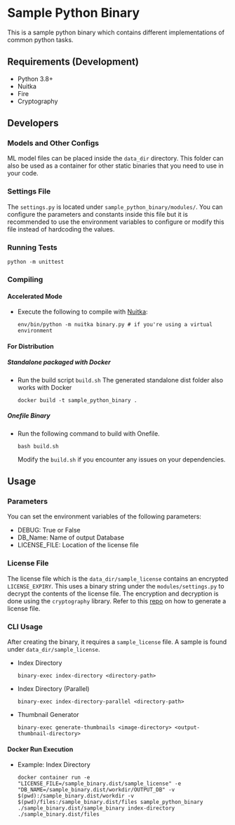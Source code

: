 # Sample Python Binary
This is a sample python binary which contains different implementations of common python tasks.

## Requirements (Development)
- Python 3.8+
- Nuitka
- Fire
- Cryptography

## Developers
### Models and Other Configs
ML model files can be placed inside the `data_dir` directory. This folder can also be used as a container for other static binaries that you need to use in your code. 
### Settings File
The `settings.py` is located under `sample_python_binary/modules/`. You can configure the parameters and constants inside this file but it is recommended to use the environment variables to configure or modify this file instead of hardcoding the values.

### Running Tests
```
python -m unittest
```

### Compiling
#### Accelerated Mode
- Execute the following to compile with [Nuitka](https://github.com/Nuitka/Nuitka):
    ```
    env/bin/python -m nuitka binary.py # if you're using a virtual environment
    ```
#### For Distribution
##### Standalone packaged with Docker
- Run the build script `build.sh` The generated standalone dist folder also works with Docker
    ```
    docker build -t sample_python_binary .
    ```
##### Onefile Binary
- Run the following command to build with Onefile.
    ```
    bash build.sh
    ```
    Modify the `build.sh` if you encounter any issues on your dependencies.


## Usage
### Parameters
You can set the environment variables of the following parameters:
- DEBUG: True or False
- DB_Name: Name of output Database
- LICENSE_FILE: Location of the license file

### License File
The license file which is the `data_dir/sample_license` contains an encrypted `LICENSE_EXPIRY`. This uses a binary string under the `modules/settings.py` to decrypt the contents of the license file. The encryption and decryption is done using the `cryptography` library. Refer to this [repo](https://github.com/lkpanganiban/license-generator-toolbox) on how to generate a license file.

### CLI Usage
After creating the binary, it requires a `sample_license` file. A sample is found under `data_dir/sample_license`.
- Index Directory
    ```
    binary-exec index-directory <directory-path>
    ```
- Index Directory (Parallel)
    ```
    binary-exec index-directory-parallel <directory-path>
    ```
- Thumbnail Generator
    ```
    binary-exec generate-thumbnails <image-directory> <output-thumbnail-directory>
    ```
#### Docker Run Execution
- Example: Index Directory
    ```
    docker container run -e "LICENSE_FILE=/sample_binary.dist/sample_license" -e "DB_NAME=/sample_binary.dist/workdir/OUTPUT_DB" -v $(pwd):/sample_binary.dist/workdir -v $(pwd)/files:/sample_binary.dist/files sample_python_binary ./sample_binary.dist/sample_binary index-directory ./sample_binary.dist/files
    ```